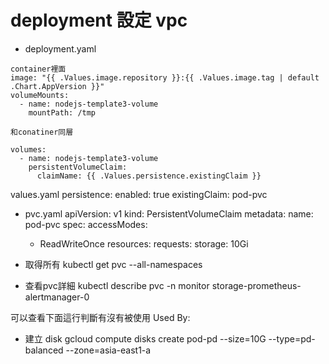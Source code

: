 
# deployment 設定 vpc

* deployment.yaml

```
container裡面
image: "{{ .Values.image.repository }}:{{ .Values.image.tag | default .Chart.AppVersion }}"
volumeMounts:
  - name: nodejs-template3-volume
    mountPath: /tmp

和conatiner同層

volumes:
  - name: nodejs-template3-volume
    persistentVolumeClaim:
      claimName: {{ .Values.persistence.existingClaim }}
```

values.yaml
persistence:
  enabled: true
  existingClaim: pod-pvc

* pvc.yaml
apiVersion: v1
kind: PersistentVolumeClaim
metadata:
  name: pod-pvc
spec:
  accessModes:
    - ReadWriteOnce
  resources:
    requests:
      storage: 10Gi


* 取得所有
kubectl get pvc --all-namespaces

* 查看pvc詳細
kubectl describe pvc -n monitor storage-prometheus-alertmanager-0

可以查看下面這行判斷有沒有被使用
Used By:       <none>






* 建立 disk
gcloud compute disks create pod-pd --size=10G --type=pd-balanced --zone=asia-east1-a